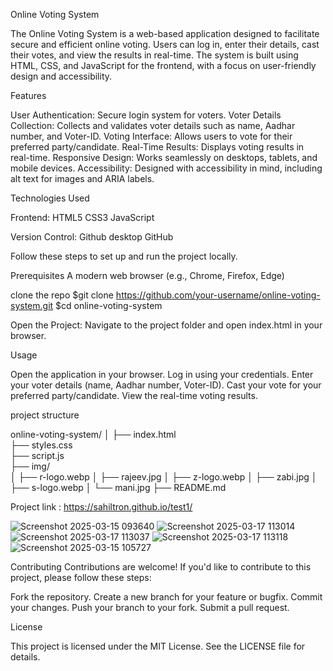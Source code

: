 Online Voting System

The Online Voting System is a web-based application designed to facilitate secure and efficient online voting. Users can log in, enter their details, cast their votes, and view the results in real-time. The system is built using HTML, CSS, and JavaScript for the frontend, with a focus on user-friendly design and accessibility.

Features

User Authentication: Secure login system for voters.
Voter Details Collection: Collects and validates voter details such as name, Aadhar number, and Voter-ID.
Voting Interface: Allows users to vote for their preferred party/candidate.
Real-Time Results: Displays voting results in real-time.
Responsive Design: Works seamlessly on desktops, tablets, and mobile devices.
Accessibility: Designed with accessibility in mind, including alt text for images and ARIA labels.

Technologies Used

Frontend:
HTML5
CSS3
JavaScript

Version Control:
Github desktop
GitHub

Follow these steps to set up and run the project locally.

Prerequisites
A modern web browser (e.g., Chrome, Firefox, Edge)

clone the repo
$git clone https://github.com/your-username/online-voting-system.git
$cd online-voting-system

Open the Project:
Navigate to the project folder and open index.html in your browser.

Usage

Open the application in your browser.
Log in using your credentials.
Enter your voter details (name, Aadhar number, Voter-ID).
Cast your vote for your preferred party/candidate.
View the real-time voting results.

project structure

online-voting-system/
│
├── index.html              
├── styles.css              
├── script.js               
├── img/                    
│   ├── r-logo.webp
│   ├── rajeev.jpg
│   ├── z-logo.webp
│   ├── zabi.jpg
│   ├── s-logo.webp
│   └── mani.jpg
├── README.md 

Project link : https://sahiltron.github.io/test1/ 


![Screenshot 2025-03-15 093640](https://github.com/user-attachments/assets/5029df5d-303f-4f0f-9fc0-c1d9f812cb4f)
![Screenshot 2025-03-17 113014](https://github.com/user-attachments/assets/4fbed9fa-4182-4698-acd2-d8a8e958b3fd)
![Screenshot 2025-03-17 113037](https://github.com/user-attachments/assets/73ab694c-5dad-46f8-b0b1-677026271e3e)
![Screenshot 2025-03-17 113118](https://github.com/user-attachments/assets/1046b29e-628c-48ef-9ee7-55b4491bc86b)
![Screenshot 2025-03-15 105727](https://github.com/user-attachments/assets/119c83aa-92b3-4bd4-a5af-e336f629ff07)


Contributing
Contributions are welcome! If you'd like to contribute to this project, please follow these steps:

Fork the repository.
Create a new branch for your feature or bugfix.
Commit your changes.
Push your branch to your fork.
Submit a pull request.

License

This project is licensed under the MIT License. See the LICENSE file for details.
